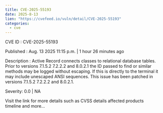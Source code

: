 ```yaml
--- 
title: CVE-2025-55193
date: 2025-8-13
lien: "https://cvefeed.io/vuln/detail/CVE-2025-55193"
categories:
  - cve
---
```


CVE ID : CVE-2025-55193

Published :  Aug. 13
2025
11:15 p.m. | 1 hour
26 minutes ago

Description : Active Record connects classes to relational database tables. Prior to versions 7.1.5.2
7.2.2.2
and 8.0.2.1
the ID passed to find or similar methods may be logged without escaping. If this is directly to the terminal it may include unescaped ANSI sequences. This issue has been patched in versions 7.1.5.2
7.2.2.2
and 8.0.2.1.

Severity: 0.0 | NA

Visit the link for more details
such as CVSS details
affected products
timeline
and more...

